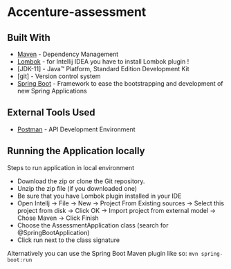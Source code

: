 # Accenture-assessment
## Built With
 - [Maven](https://maven.apache.org/) - Dependency Management
 - [Lombok](https://projectlombok.org/) - for Intellij IDEA you have to install Lombok plugin !
 - [JDK-11] - Java™ Platform, Standard Edition Development Kit
 - [git] - Version control system
 - [Spring Boot](https://spring.io/projects/spring-boot) - Framework to ease the bootstrapping and development of new Spring Applications

## External Tools Used
 - [Postman](https://www.postman.com/) - API Development Environment

 
## Running the Application locally
Steps to run application in local environment
 - Download the zip or clone the Git repository.
 - Unzip the zip file (if you downloaded one)
 - Be sure that you have Lombok plugin installed in your IDE
 - Open Intellj -> File  -> New -> Project From Existing sources -> Select this project from disk -> Click OK -> Import project from external model -> Chose Maven -> Click Finish
 - Choose the AssessmentApplication class (search for @SpringBootApplication)
 - Click run next to the class signature
 
Alternatively you can use the Spring Boot Maven plugin like so:
 `mvn spring-boot:run`
